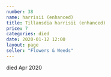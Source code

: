 ```yaml
---
number: 38
name: harrisii (enhanced)
title: Tillansdia harrisii (enhanced)
price: 7
categories: died
date: 2020-01-12 12:00
layout: page
seller: "Flowers & Weeds"
---
```

died Apr 2020

